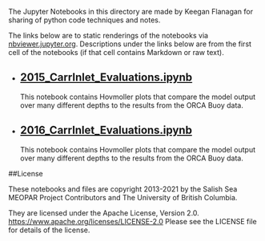 The Jupyter Notebooks in this directory are made by Keegan Flanagan
for sharing of python code techniques and notes.

The links below are to static renderings of the notebooks via
[nbviewer.jupyter.org](https://nbviewer.jupyter.org/).
Descriptions under the links below are from the first cell of the notebooks
(if that cell contains Markdown or raw text).

* ## [2015_CarrInlet_Evaluations.ipynb](https://nbviewer.jupyter.org/github/SalishSeaCast/analysis-keegan/blob/master/notebooks/Evaluations/Continuous_Timeseries/All_Depths_ORCA/CarrInlet/202007_Hindcast/2015_CarrInlet_Evaluations.ipynb)  
    
    This notebook contains Hovmoller plots that compare the model output over many different depths to the results from the ORCA Buoy data. 

* ## [2016_CarrInlet_Evaluations.ipynb](https://nbviewer.jupyter.org/github/SalishSeaCast/analysis-keegan/blob/master/notebooks/Evaluations/Continuous_Timeseries/All_Depths_ORCA/CarrInlet/202007_Hindcast/2016_CarrInlet_Evaluations.ipynb)  
    
    This notebook contains Hovmoller plots that compare the model output over many different depths to the results from the ORCA Buoy data. 


##License

These notebooks and files are copyright 2013-2021
by the Salish Sea MEOPAR Project Contributors
and The University of British Columbia.

They are licensed under the Apache License, Version 2.0.
https://www.apache.org/licenses/LICENSE-2.0
Please see the LICENSE file for details of the license.
